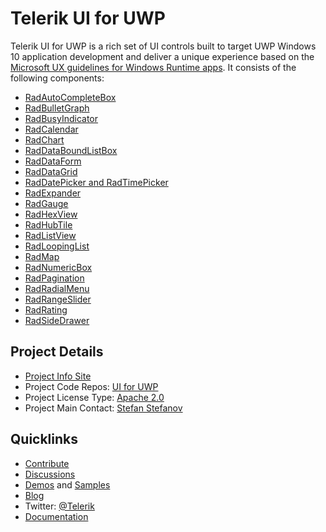 # Telerik UI for UWP

Telerik UI for UWP is a rich set of UI controls built to target UWP Windows 10 application development and deliver a unique experience based on the [Microsoft UX guidelines for Windows Runtime apps](https://developer.microsoft.com/en-us/windows/apps/design). It consists of the following components:

* [RadAutoCompleteBox](http://www.telerik.com/universal-windows-platform-ui/autocompletebox)
* [RadBulletGraph](http://www.telerik.com/universal-windows-platform-ui/bulletgraph)
* [RadBusyIndicator](http://www.telerik.com/universal-windows-platform-ui/busyindicator)
* [RadCalendar](http://www.telerik.com/universal-windows-platform-ui/calendar)
* [RadChart](http://www.telerik.com/universal-windows-platform-ui/chart)
* [RadDataBoundListBox](http://www.telerik.com/universal-windows-platform-ui/databoundlistbox)
* [RadDataForm](http://www.telerik.com/universal-windows-platform-ui/dataform)
* [RadDataGrid](http://www.telerik.com/universal-windows-platform-ui/grid)
* [RadDatePicker and RadTimePicker](http://www.telerik.com/universal-windows-platform-ui/datepicker-and-timepicker)
* [RadExpander](http://www.telerik.com/universal-windows-platform-ui/expander)
* [RadGauge](http://www.telerik.com/universal-windows-platform-ui/gauge)
* [RadHexView](http://www.telerik.com/universal-windows-platform-ui/hexview)
* [RadHubTile](http://www.telerik.com/universal-windows-platform-ui/hubtile)
* [RadListView](http://www.telerik.com/universal-windows-platform-ui/listview)
* [RadLoopingList](http://www.telerik.com/universal-windows-platform-ui/loopinglist)
* [RadMap](http://www.telerik.com/universal-windows-platform-ui/map)
* [RadNumericBox](http://www.telerik.com/universal-windows-platform-ui/numericbox)
* [RadPagination](http://www.telerik.com/universal-windows-platform-ui/pagination)
* [RadRadialMenu](http://www.telerik.com/universal-windows-platform-ui/radialmenu)
* [RadRangeSlider](http://www.telerik.com/universal-windows-platform-ui/rangeslider)
* [RadRating](http://www.telerik.com/universal-windows-platform-ui/rating)
* [RadSideDrawer](http://www.telerik.com/universal-windows-platform-ui/sidedrawer)


## Project Details

* [Project Info Site](http://www.telerik.com/universal-windows-platform-ui)
* Project Code Repos:  [UI for UWP](https://github.com/telerik/UI-For-UWP)
* Project License Type: [Apache 2.0](https://github.com/telerik/UI-For-UWP/blob/master/LICENSE.md)
* Project Main Contact: [Stefan Stefanov](https://github.com/stefanov-stefan)

## Quicklinks
* [Contribute](https://github.com/telerik/UI-For-UWP/blob/master/CONTRIBUTING.md)
* [Discussions](https://github.com/telerik/UI-For-UWP/issues)
* [Demos](https://www.microsoft.com/en-us/store/p/teleriktelerikuiforuwpexamples/9n3fgcz50qnl) and [Samples](https://github.com/telerik/UI-For-UWP/tree/master/SDKExamples.UWP)
* [Blog](http://www.telerik.com/blogs/tag/uwp)
* Twitter: [@Telerik](https://twitter.com/telerik)
* [Documentation](http://docs.telerik.com/devtools/universal-windows-platform/Introduction-uwp)
